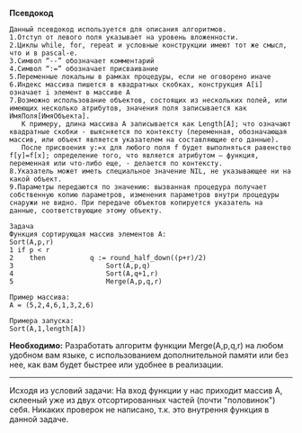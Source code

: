 **Псевдокод**

    Данный псевдокод используется для описания алгоритмов.
    1.Отступ от левого поля указывает на уровень вложенности.
    2.Циклы while, for, repeat и условные конструкции имеют тот же смысл, что и в pascal-е.
    3.Символ “--” обозначает комментарий
    4.Символ “:=” обозначает присваивание
    5.Переменные локальны в рамках процедуры, если не оговорено иначе
    6.Индекс массива пишется в квадратных скобках, конструкция A[i] означает i элемент в массиве A
    7.Возможно использование объектов, состоящих из нескольких полей, или имеющих несколько атрибутов, значения поля записывается как ИмяПоля[ИмяОбъекта].
       К примеру, длина массива A записывается как Length[A]; что означают квадратные скобки - выясняется по контексту (переменная, обозначающая массив, или объект является указателем на составляющие его данные). 
       После присвоения y:=x для любого поля f будет выполняться равенство f[y]=f[x]; определение того, что является атрибутом – функция, переменная или что-либо еще, - делается по контексту.
    8.Указатель может иметь специальное значение NIL, не указывающее ни на какой объект.
    9.Параметры передаются по значению: вызванная процедура получает собственную копию параметров, изменения параметров внутри процедуры снаружи не видно. При передаче объектов копируется указатель на данные, соответствующие этому объекту.

    Задача
    Функция сортирующая массив элементов A:
    Sort(A,p,r) 
    1 if p < r
    2    then           q := round_half_down((p+r)/2)
    3                       Sort(A,p,q)
    4                       Sort(A,q+1,r)
    5                       Merge(A,p,q,r)

    Пример массива:
    A = (5,2,4,6,1,3,2,6)

    Примера запуска:
    Sort(A,1,length[A])
 **Необходимо:**
 Разработать алгоритм функции Merge(A,p,q,r) на любом удобном вам языке,
 с использованием дополнительной памяти или без нее, как вам будет быстрее или удобнее в реализации.
 _____________

Исходя из условий задачи:
На вход функции у нас приходит массив А, склееный уже из двух отсортированных частей (почти "половинок") себя. 
Никаких проверок не написано, т.к. это внутрення функция в данной задаче.

